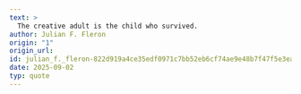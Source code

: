 ```yaml
---
text: >
  The creative adult is the child who survived.
author: Julian F. Fleron
origin: "1"
origin_url: 
id: julian_f._fleron-822d919a4ce35edf0971c7bb52eb6cf74ae9e48b7f47f5e3eae3e0def3b168e6
date: 2025-09-02
typ: quote
---
```

